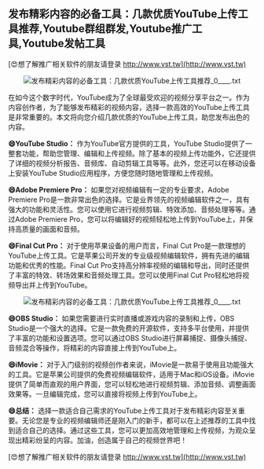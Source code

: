 ## **发布精彩内容的必备工具：几款优质YouTube上传工具推荐,Youtube群组群发,Youtube推广工具,Youtube发帖工具**

[😍想了解推广相关软件的朋友请登录 http://www.vst.tw](http://www.vst.tw)

 <center><img src="https://vst.tw/MP4/tuiguang/png/7.png" alt="发布精彩内容的必备工具：几款优质YouTube上传工具推荐_0____.txt"></center>

在如今这个数字时代，YouTube成为了全球最受欢迎的视频分享平台之一。作为内容创作者，为了能够发布精彩的视频内容，选择一款高效的YouTube上传工具是非常重要的。本文将向您介绍几款优质的YouTube上传工具，助您发布出色的内容。

**😄YouTube Studio：**
作为YouTube官方提供的工具，YouTube Studio提供了一整套功能，帮助您管理、编辑和上传视频。除了基本的视频上传功能外，它还提供了详细的视频分析报告、音频库、自动剪辑工具等等。此外，您还可以在移动设备上安装YouTube Studio应用程序，方便您随时随地管理和上传视频。

**😄Adobe Premiere Pro：**
如果您对视频编辑有一定的专业要求，Adobe Premiere Pro是一款非常出色的选择。它是业界领先的视频编辑软件之一，具有强大的功能和灵活性。您可以使用它进行视频剪辑、特效添加、音频处理等等。通过Adobe Premiere Pro，您可以将编辑好的视频轻松地上传到YouTube上，并保持高质量的画面和音频。

**😄Final Cut Pro：**
对于使用苹果设备的用户而言，Final Cut Pro是一款理想的YouTube上传工具。它是苹果公司开发的专业级视频编辑软件，拥有先进的编辑功能和优秀的性能。Final Cut Pro支持高分辨率视频的编辑和导出，同时还提供了丰富的特效、转场效果和音频处理工具。您可以使用Final Cut Pro轻松地将视频导出并上传到YouTube。

 <center><img src="https://vst.tw/MP4/tuiguang/png/8.png" alt="发布精彩内容的必备工具：几款优质YouTube上传工具推荐_0____.txt"></center>

**😄OBS Studio：**
如果您需要进行实时直播或游戏内容的录制和上传，OBS Studio是一个强大的选择。它是一款免费的开源软件，支持多平台使用，并提供了丰富的功能和设置选项。您可以通过OBS Studio进行屏幕捕捉、摄像头捕捉、音频混合等操作，将精彩的内容直接上传到YouTube上。

**😄iMovie：**
对于入门级别的视频创作者来说，iMovie是一款易于使用且功能强大的工具。它是苹果公司提供的免费视频编辑软件，适用于Mac和iOS设备。iMovie提供了简单而直观的用户界面，您可以轻松地进行视频剪辑、添加音频、调整画面效果等。一旦编辑完成，您可以直接将视频上传到YouTube上。

**😄总结：**
选择一款适合自己需求的YouTube上传工具对于发布精彩内容至关重要。无论您是专业的视频编辑师还是刚入门的新手，都可以在上述推荐的工具中找到适合自己的选择。通过这些工具，您可以更加高效地管理和上传视频，为观众呈现出精彩纷呈的内容。加油，创造属于自己的视频世界吧！

[😍想了解推广相关软件的朋友请登录 http://www.vst.tw](http://www.vst.tw)



